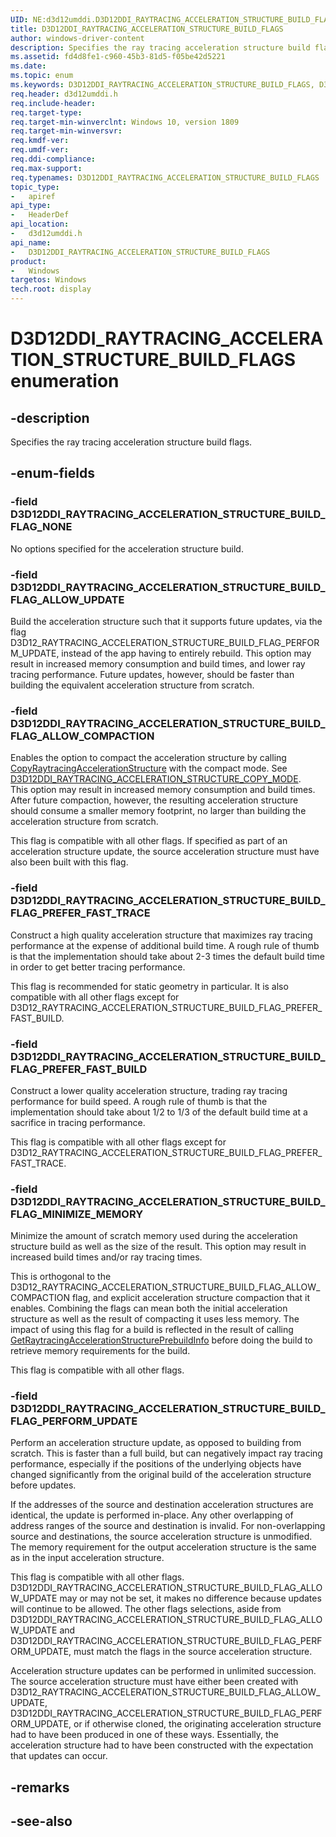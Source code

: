 ```yaml
---
UID: NE:d3d12umddi.D3D12DDI_RAYTRACING_ACCELERATION_STRUCTURE_BUILD_FLAGS
title: D3D12DDI_RAYTRACING_ACCELERATION_STRUCTURE_BUILD_FLAGS
author: windows-driver-content
description: Specifies the ray tracing acceleration structure build flags.
ms.assetid: fd4d8fe1-c960-45b3-81d5-f05be42d5221
ms.date: 
ms.topic: enum
ms.keywords: D3D12DDI_RAYTRACING_ACCELERATION_STRUCTURE_BUILD_FLAGS, D3D12DDI_RAYTRACING_ACCELERATION_STRUCTURE_BUILD_FLAGS, 
req.header: d3d12umddi.h
req.include-header:
req.target-type:
req.target-min-winverclnt: Windows 10, version 1809
req.target-min-winversvr:
req.kmdf-ver:
req.umdf-ver:
req.ddi-compliance:
req.max-support:
req.typenames: D3D12DDI_RAYTRACING_ACCELERATION_STRUCTURE_BUILD_FLAGS
topic_type: 
-	apiref
api_type: 
-	HeaderDef
api_location: 
-	d3d12umddi.h
api_name: 
-	D3D12DDI_RAYTRACING_ACCELERATION_STRUCTURE_BUILD_FLAGS
product:
-	Windows
targetos: Windows
tech.root: display
---
```


# D3D12DDI_RAYTRACING_ACCELERATION_STRUCTURE_BUILD_FLAGS enumeration

## -description

Specifies the ray tracing acceleration structure build flags.

## -enum-fields

### -field D3D12DDI_RAYTRACING_ACCELERATION_STRUCTURE_BUILD_FLAG_NONE

No options specified for the acceleration structure build.

### -field D3D12DDI_RAYTRACING_ACCELERATION_STRUCTURE_BUILD_FLAG_ALLOW_UPDATE

Build the acceleration structure such that it supports future updates, via the flag D3D12_RAYTRACING_ACCELERATION_STRUCTURE_BUILD_FLAG_PERFORM_UPDATE, instead of the app having to entirely rebuild. This option may result in increased memory consumption and build times, and lower ray tracing performance. Future updates, however, should be faster than building the equivalent acceleration structure from scratch.

### -field D3D12DDI_RAYTRACING_ACCELERATION_STRUCTURE_BUILD_FLAG_ALLOW_COMPACTION

Enables the option to compact the acceleration structure by calling [CopyRaytracingAccelerationStructure](nc-d3d12umddi-pfnd3d12ddi_copy_raytracing_acceleration_structure_0054.md) with the compact mode. See [D3D12DDI_RAYTRACING_ACCELERATION_STRUCTURE_COPY_MODE](ne-d3d12umddi-d3d12ddi_raytracing_acceleration_structure_copy_mode.md).  
This option may result in increased memory consumption and build times. After future compaction, however, the resulting acceleration structure should consume a smaller memory footprint, no larger than building the acceleration structure from scratch.  

This flag is compatible with all other flags. If specified as part of an acceleration structure update, the source acceleration structure must have also been built with this flag.

### -field D3D12DDI_RAYTRACING_ACCELERATION_STRUCTURE_BUILD_FLAG_PREFER_FAST_TRACE

Construct a high quality acceleration structure that maximizes ray tracing performance at the expense of additional build time. A rough rule of thumb is that the implementation should take about 2-3 times the default build time in order to get better tracing performance. 

This flag is recommended for static geometry in particular. It is also compatible with all other flags except for D3D12_RAYTRACING_ACCELERATION_STRUCTURE_BUILD_FLAG_PREFER_FAST_BUILD.


### -field D3D12DDI_RAYTRACING_ACCELERATION_STRUCTURE_BUILD_FLAG_PREFER_FAST_BUILD

Construct a lower quality acceleration structure, trading ray tracing performance for build speed. A rough rule of thumb is that the implementation should take about 1/2 to 1/3 of the default build time at a sacrifice in tracing performance.

This flag is compatible with all other flags except for D3D12_RAYTRACING_ACCELERATION_STRUCTURE_BUILD_FLAG_PREFER_FAST_TRACE.

### -field D3D12DDI_RAYTRACING_ACCELERATION_STRUCTURE_BUILD_FLAG_MINIMIZE_MEMORY

Minimize the amount of scratch memory used during the acceleration structure build as well as the size of the result. This option may result in increased build times and/or ray tracing times.

This is orthogonal to the D3D12_RAYTRACING_ACCELERATION_STRUCTURE_BUILD_FLAG_ALLOW_COMPACTION flag, and explicit acceleration structure compaction that it enables. Combining the flags can mean both the initial acceleration structure as well as the result of compacting it uses less memory.
The impact of using this flag for a build is reflected in the result of calling [GetRaytracingAccelerationStructurePrebuildInfo](nc-d3d12umddi-pfnd3d12ddi_get_raytracing_acceleration_structure_prebuild_info_0054.md) before doing the build to retrieve memory requirements for the build.

This flag is compatible with all other flags.

### -field D3D12DDI_RAYTRACING_ACCELERATION_STRUCTURE_BUILD_FLAG_PERFORM_UPDATE

Perform an acceleration structure update, as opposed to building from scratch. This is faster than a full build, but can negatively impact ray tracing performance, especially if the positions of the underlying objects have changed significantly from the original build of the acceleration structure before updates.

If the addresses of the source and destination acceleration structures are identical, the update is performed in-place. Any other overlapping of address ranges of the source and destination is invalid. For non-overlapping source and destinations, the source acceleration structure is unmodified. The memory requirement for the output acceleration structure is the same as in the input acceleration structure.

This flag is compatible with all other flags. D3D12DDI_RAYTRACING_ACCELERATION_STRUCTURE_BUILD_FLAG_ALLOW_UPDATE may or may not be set, it makes no difference because updates will continue to be allowed. The other flags selections, aside from D3D12DDI_RAYTRACING_ACCELERATION_STRUCTURE_BUILD_FLAG_ALLOW_UPDATE and D3D12DDI_RAYTRACING_ACCELERATION_STRUCTURE_BUILD_FLAG_PERFORM_UPDATE, must match the flags in the source acceleration structure.

Acceleration structure updates can be performed in unlimited succession. The source acceleration structure must have either been created with D3D12_RAYTRACING_ACCELERATION_STRUCTURE_BUILD_FLAG_ALLOW_UPDATE, D3D12DDI_RAYTRACING_ACCELERATION_STRUCTURE_BUILD_FLAG_PERFORM_UPDATE, or if otherwise cloned, the originating acceleration structure had to have been produced in one of these ways. Essentially, the acceleration structure had to have been constructed with the expectation that updates can occur.

## -remarks

## -see-also
